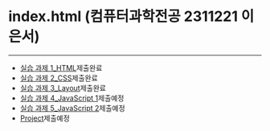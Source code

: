 <!DOCTYPE html>
<html lang="en">
    <head>
        <meta charset="utf-8">
        <meta name="viewport" content="width=device-width, initial-scale=1">
        <link href="https://cdn.jsdelivr.net/npm/bootstrap@5.3.3/dist/css/bootstrap.min.css" rel="stylesheet">
        <script src="https://cdn.jsdelivr.net/npm/bootstrap@5.3.3/dist/css/bootstrap.bundle.min.js"></script>
    </head>
    <body>
        <div class="container mt-3 ">
            <h1>index.html (컴퓨터과학전공 2311221 이은서)</h1>
            <hr>
            <ul class="nav flex-column">
                <li class="pb-3"><a href="#">실습 과제 1_HTML</a><span class="badge bg-primary">제출완료</span></li>
                <li class="pb-3"><a href="#">실습 과제 2_CSS</a><span class="badge bg-primary">제출완료</span></li>
                <li class="pb-3"><a href="#">실습 과제 3_Layout</a><span class="badge bg-primary">제출완료</span></li>
                <li class="pb-3"><a href="#">실습 과제 4_JavaScript 1</a><span class="badge bg-primary">제출예정</span></li>
                <li class="pb-3"><a href="#">실습 과제 5_JavaScript 2</a><span class="badge bg-primary">제출예정</span></li>
                <li class="pb-3"><a href="main.html">Project</a><span class="badge bg-primary">제출예정</span></li>
            </ul>
        </div>
    </body>
</html>
